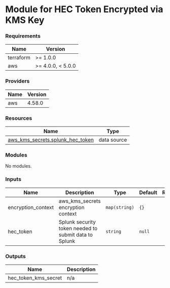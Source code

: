 # Module for HEC Token Encrypted via KMS Key

<!-- BEGIN_TF_DOCS -->
### Requirements

| Name | Version |
|------|---------|
| terraform | >= 1.0.0 |
| aws | >= 4.0.0, < 5.0.0 |

### Providers

| Name | Version |
|------|---------|
| aws | 4.58.0 |

### Resources

| Name | Type |
|------|------|
| [aws_kms_secrets.splunk_hec_token](https://registry.terraform.io/providers/hashicorp/aws/latest/docs/data-sources/kms_secrets) | data source |

### Modules

No modules.

### Inputs

| Name | Description | Type | Default | Required |
|------|-------------|------|---------|:--------:|
| encryption\_context | aws\_kms\_secrets encryption context | `map(string)` | `{}` | no |
| hec\_token | Splunk security token needed to submit data to Splunk | `string` | `null` | no |

### Outputs

| Name | Description |
|------|-------------|
| hec\_token\_kms\_secret | n/a |
<!-- END_TF_DOCS -->
